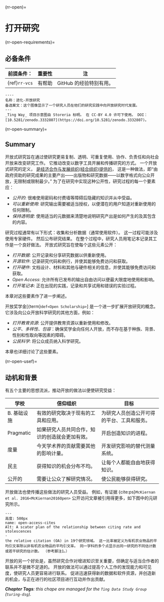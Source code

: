 (rr-open)=
# 打开研究

(rr-open-requirements)=
## 必备条件

| 前提条件：         | 重要性 | 注               |
| ------------- | --- | --------------- |
| {ref}`rr-vcs` | 有帮助 | GitHub 的经验特别有用。 |


```{figure} ../figures/evolution-open-research.jpg
----
名称：进化-开放研究
备选案文：这个图像显示了一个研究人员在他们的研究实践中向开放研究时代发展。
---
_Ting Way_ 项目示意图由 Storeria 标明。 在 CC-BY 4.0 许可下使用。 DOI：[10.5281/zenodo.3332807](https://doi.org/10.5281/zenodo.3332807)。
```

(rr-open-summary)=
## Summary

开放式研究旨在通过使研究更易复制、透明、可重复使用、协作、负责任和向社会开放来改变研究工作。 它推动改变以数字工具开展和传播研究的方式。 一个开放式研究的定义， [是经济合作与发展组织(经合组织)提供的](https://www.fct.pt/dsi/docs/Making_Open_Science_a_Reality.pdf "Making Open Science a Reality, OECD Science, Technology and Industry Policy Papers No. 25")， 这是一种做法，即“由政府资助的研究成果的主要产出——出版物和研究数据——以数字格式向公众开放，无限制或限制最少。” 为了在研究中实现这种公开性，研究过程的每一个要素应：

- _公开的_: 很难使用密码和付费墙等障碍后隐藏的知识并从中受益。
- _可以重新使用_: 研究输出需要被适当授权，以便潜在的用户知道对重新使用的任何限制。
- _保持透明度_: 使用适当的元数据来清楚地说明研究产出是如何产生的及其包含的内容。

研究过程通常有以下形式：收集和分析数据（通常使用软件）。 这一过程可能涉及使用专家硬件。 然后公布研究结果。 在整个过程中，研究人员用笔记本记录其工作是一个良好做法。 开放式研究旨在使每个这些元素公开：

- _打开数据_: 公开记录和分享研究数据以供重新使用。
- _开源软件_: 记录研究代码和例行，并使其能够免费访问和获取。
- _打开硬件_: 文档设计、材料和其他与硬件相关的信息，并使其能够免费访问和获取。
- _Open Access_: 允许所有已发布的输出自由访问以便最大限度地使用和影响。
- _打开笔记本_: 正在出现的实践，记录和共享试用和错误的实验过程。

本章对这些要素作了进一步阐述。

开放奖学金[{term}`def<Open Scholarship>`] 是一个进一步扩展开放研究的概念。 它涉及向公众开放科学研究的其他方面，例如：

- _打开教育资源_: 公开提供教育资源以重新使用和修改。
- _公平、多样性、包容_：确保奖学金向任何人开放，而不存在基于种族、背景、性别和性取向等因素的障碍。
- _公民科学_: 将公众成员纳入科学研究。

本章也详细讨论了这些要素。

(rr-open-usef)=
## 动机和背景

有五个主要的思想流派，推动开放的做法以便使研究受益：

| 学校        | 信仰组织                    | 目标                    |
| --------- | ----------------------- | --------------------- |
| B. 基础设施   | 有效的研究取决于现有的工具和应用。       | 为研究人员创造公开可得的平台、工具和服务。 |
| Pragmatic | 如果研究人员共同合作，知识的创造就会更加有效。 | 开启创造知识的进程。            |
| 度量        | 今天学术界的贡献需要其他的影响计量。      | 开发研究影响的替代测量系统。        |
| 民主        | 获得知识的机会分布不均。            | 让每个人都能自由地获得知识。        |
| 公开的       | 需要让公众了解研究情况。            | 使公民能够获得研究。            |

开放做法也使传播这些做法的研究人员受益。 例如，有证据 {cite:ps}`McKiernan et al. 2016<McKiernan2016Open>` 公开访问文章被引用得更多，如下图中的元研究所示。

```{figure} ../figures/open-access-citations.jpg
---
高度: 500px
name: open-access-cites
Alt: A scater plan of the relationship between citing rate and stolescences
-
the relative citation (OA) in 19个研究领域。 这一比率被定义为有机农业物品的平均引文率除以非有机农业物品的平均引文率。 同一学科的多个点显示出同一研究的不同估计数或若干研究的估计数。 （参考脚注1。）
```

开放的另一个好处是，虽然研究合作对增进知识至关重要，但确定与适当合作者的联系并不是微不足道的。 开放的做法可以通过提高个人工作的发现能力和可见度，使研究人员更容易进行联系。 促进迅速获得新的数据和软件资源，并创造新的机会，与正在进行的社区项目进行互动并作出贡献。

***Chapter Tags**: this chape are managed for the `Ting Data Study Group` (`turing-dsg`).*
